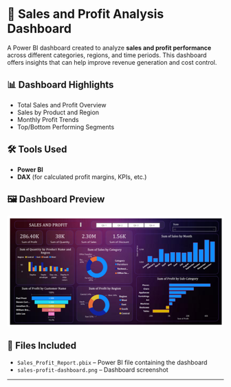 # 💸 Sales and Profit Analysis Dashboard

A Power BI dashboard created to analyze **sales and profit performance** across different categories, regions, and time periods. This dashboard offers insights that can help improve revenue generation and cost control.

## 📊 Dashboard Highlights

- Total Sales and Profit Overview
- Sales by Product and Region
- Monthly Profit Trends
- Top/Bottom Performing Segments

## 🛠 Tools Used

- **Power BI**
- **DAX** (for calculated profit margins, KPIs, etc.)

## 🖼 Dashboard Preview
![Sales and Profit Dashboard](sales-profit-dashboard.png)

## 📂 Files Included

- `Sales_Profit_Report.pbix` – Power BI file containing the dashboard
- `sales-profit-dashboard.png` – Dashboard screenshot

---

